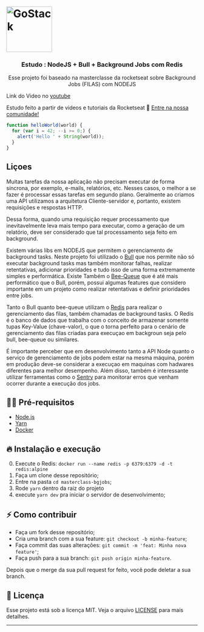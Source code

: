 <h1 class="flex items-center justify-center">
  <img alt="GoStack" src="https://rocketseat-cdn.s3-sa-east-1.amazonaws.com/masterclass.png" width="120px"  className=""/>
</h1>

<h3 align="center">
  Estudo : NodeJS + Bull + Background Jobs com Redis
</h3>


<p align="center">Esse projeto foi baseado na masterclasse da rocketseat sobre Background Jobs (FILAS) com NODEJS</p>

Link do Video no [youtube](https://www.youtube.com/watch?v=uonKHztGhko)


Estudo feito a partir de videos e tutoriais da Rocketseat 👋 [Entre na nossa comunidade!](https://discordapp.com/invite/gCRAFhc)

```javascript 
function helloWorld(world) {
  for (var i = 42; --i >= 0;) {
    alert('Hello ' + String(world));
  }
}
```

## Liçoes

Muitas tarefas da nossa aplicação não precisam executar de forma síncrona, por exemplo, e-mails, relatórios, etc. Nesses casos, o melhor a se fazer é processar essas tarefas em segundo plano. Geralmente ao criamos uma API utilizamos a arquitetura Cliente-servidor e, portanto, existem requisiçōes e respostas HTTP. 

Dessa forma, quando uma requisição requer processamento que inevitavelmente leva mais tempo para executar, como  a geração de um relatório, deve ser considerado que tal processamento seja feito em background. 

Existem várias libs em NODEJS que permitem o gerenciamento de background tasks. Neste projeto foi utilizado o [Bull](https://github.com/OptimalBits/bull) que nos permite não só executar background tasks mas também monitorar falhas, realizar retentativas, adicionar prioridades e tudo isso de uma forma extremamente simples e performática. Existe Também o [Bee-Queue](https://github.com/bee-queue/bee-queue) que é até mais performático que o Bull, porém, possui algumas features que considero importante em um projeto como realizar retentativas e definir prioridades entre jobs.

Tanto o Bull quanto bee-queue utilizam o [Redis](https://redis.io) para realizar o gerenciamento das filas, também chamadas de background tasks. O Redis é o banco de dados que trabalha com o conceito de armazenar somente tupas Key-Value (chave-valor), o que o torna perfeito para o cenário de gerenciamento das filas criadas para execuçao em backgroun seja pelo bull, bee-queue ou similares.


É importante perceber que em desenvolvimento tanto a API Node quanto o serviço de gerenciamento de jobs podem estar na mesma máquina, porém em produção deve-se considerar a execuçao em maquinas com hadwares diferentes para melhor desempenho. Além disso, também é interessante utilizar ferramentas como o [Sentry](https://sentry.io) para monitorar erros que venham ocorrer durante a execução dos jobs.

## ✋🏻 Pré-requisitos

- [Node.js](https://nodejs.org/en/)
- [Yarn](https://yarnpkg.com/pt-BR/docs/install)
- [Docker](https://www.docker.com/products/docker-desktop)


## 🔥 Instalação e execução

0. Execute o Redis: `docker run --name redis -p 6379:6379 -d -t redis:alpine`
1. Faça um clone desse repositório;
2. Entre na pasta `cd masterclass-bgjobs`;
3. Rode `yarn` dentro da raiz do projeto
4. execute `yarn dev` pra iniciar o servidor de desenvolvimento;


## ⚡️ Como contribuir

- Faça um fork desse repositório;
- Cria uma branch com a sua feature: `git checkout -b minha-feature`;
- Faça commit das suas alterações: `git commit -m 'feat: Minha nova feature'`;
- Faça push para a sua branch: `git push origin minha-feature`.

Depois que o merge da sua pull request for feito, você pode deletar a sua branch.

## 📝 Licença

Esse projeto está sob a licença MIT. Veja o arquivo [LICENSE](LICENSE.md) para mais detalhes.

---